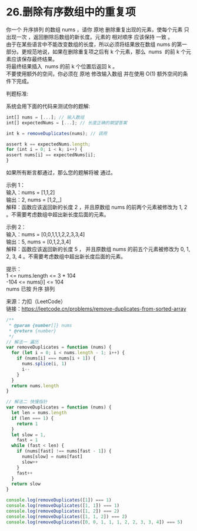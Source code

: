 # 26.删除有序数组中的重复项

你一个 升序排列 的数组 nums ，请你 原地 删除重复出现的元素，使每个元素 只出现一次 ，返回删除后数组的新长度。元素的 相对顺序 应该保持 一致 。  
由于在某些语言中不能改变数组的长度，所以必须将结果放在数组 nums 的第一部分。更规范地说，如果在删除重复项之后有 k 个元素，那么  nums  的前 k 个元素应该保存最终结果。  
将最终结果插入  nums 的前 k 个位置后返回 k 。  
不要使用额外的空间，你必须在 原地 修改输入数组 并在使用 O(1) 额外空间的条件下完成。

判题标准:

系统会用下面的代码来测试你的题解:

```javascript
int[] nums = [...]; // 输入数组
int[] expectedNums = [...]; // 长度正确的期望答案

int k = removeDuplicates(nums); // 调用

assert k == expectedNums.length;
for (int i = 0; i < k; i++) {
assert nums[i] == expectedNums[i];
}
```

如果所有断言都通过，那么您的题解将被 通过。

示例 1：  
输入：nums = [1,1,2]  
输出：2, nums = [1,2,_]  
解释：函数应该返回新的长度 2 ，并且原数组 nums 的前两个元素被修改为 1, 2 。不需要考虑数组中超出新长度后面的元素。

示例 2：  
输入：nums = [0,0,1,1,1,2,2,3,3,4]  
输出：5, nums = [0,1,2,3,4]  
解释：函数应该返回新的长度 5 ， 并且原数组 nums 的前五个元素被修改为 0, 1, 2, 3, 4 。不需要考虑数组中超出新长度后面的元素。

提示：  
1 <= nums.length <= 3 \* 104  
-104 <= nums[i] <= 104  
nums 已按 升序 排列

来源：力扣（LeetCode）  
链接：https://leetcode.cn/problems/remove-duplicates-from-sorted-array

```javascript
/**
 * @param {number[]} nums
 * @return {number}
 */
// 解法一 遍历
var removeDuplicates = function (nums) {
  for (let i = 0; i < nums.length - 1; i++) {
    if (nums[i] === nums[i + 1]) {
      nums.splice(i, 1)
      i--
    }
  }
  return nums.length
}

// 解法二 快慢指针
var removeDuplicates = function (nums) {
  let len = nums.length
  if (len === 1) {
    return 1
  }
  let slow = 1,
    fast = 1
  while (fast < len) {
    if (nums[fast] !== nums[fast - 1]) {
      nums[slow] = nums[fast]
      slow++
    }
    fast++
  }
  return slow
}

console.log(removeDuplicates([1]) === 1)
console.log(removeDuplicates([1, 1]) === 1)
console.log(removeDuplicates([1, 2]) === 2)
console.log(removeDuplicates([1, 1, 2]) === 2)
console.log(removeDuplicates([0, 0, 1, 1, 1, 2, 2, 3, 3, 4]) === 5)
```
